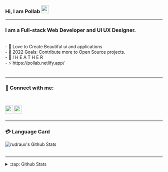 ### Hi, I am Pollab <img src="https://media.giphy.com/media/hvRJCLFzcasrR4ia7z/giphy.gif" width="25px">



<hr/>

### I am a Full-stack Web Developer and UI UX Designer.

<br/>
- 🔭 Love to Create Beautiful ui and applications<br />
- 🥅 2022 Goals: Contribute more to Open Source projects.<br />
- 👯 ! H E A T H E R <br />
- ⚡ https://pollab.netlify.app/<br />
<br/>
<hr/>

### 🧧 Connect with me:

<br/>
<!-- [<img align="left" alt="escanor" width="25px" src="http://pngimg.com/uploads/globe/globe_PNG100096.png" />][website] -->

[<img align="left" alt="escanor | LinkedIn" width="25px" src="https://i.imgur.com/ZkORjnJ.png" />][linkedin]
[<img align="left" alt="escanor | Behance" width="25px" src="https://i.imgur.com/ivRJGef.png"/>][behance]


<br />
<br />

<hr/>

### 💳 Language Card

<img align="center" alt="rudraux's Github Stats" src="https://github-readme-stats.vercel.app/api/top-langs/?username=RudraUX&&layout=compact&&theme=tokyonight" />

<br/>
<br />

<hr/>
<details>
  <summary>:zap: Github Stats</summary>
  <img align="left" alt="codeSTACKr's Github Stats" src="https://github-readme-stats.vercel.app/api?username=RudraUX&show_icons=true&hide_border=true&hide=stars,prs,issues&theme=radical" />
</details>

[myprofile]: https://github.com/rudraux
[linkedin]: https://www.linkedin.com/in/rudraux
[behance]: https://www.behance.com/in/rudraux

